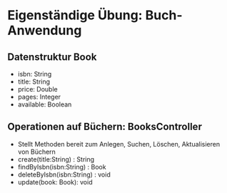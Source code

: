 # Eigenständige Übung: Buch-Anwendung

## Datenstruktur Book

* isbn: String
* title: String
* price: Double
* pages: Integer
* available: Boolean

## Operationen auf Büchern: BooksController

* Stellt Methoden bereit zum Anlegen, Suchen, Löschen, Aktualisieren von Büchern
* create(title:String) : String
* findByIsbn(isbn:String) : Book
* deleteByIsbn(isbn:String) : void
* update(book: Book): void